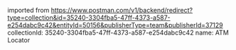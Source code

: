 imported from https://www.postman.com/v1/backend/redirect?type=collection&id=35240-3304fba5-47ff-4373-a587-e254dabc9c42&entityId=50156&publisherType=team&publisherId=37129
collectionId: 35240-3304fba5-47ff-4373-a587-e254dabc9c42
name: ATM Locator